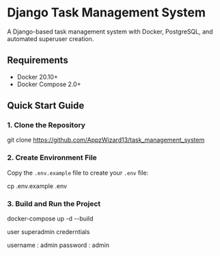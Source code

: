 # Django Task Management System

A Django-based task management system with Docker, PostgreSQL, and automated superuser creation.

## Requirements

- Docker 20.10+
- Docker Compose 2.0+

## Quick Start Guide

### 1. Clone the Repository

git clone https://github.com/AppzWizard13/task_management_system

### 2. Create Environment File

Copy the `.env.example` file to create your `.env` file:

cp .env.example .env


### 3. Build and Run the Project

docker-compose up -d --build

user superadmin crederntials 

username : admin
password : admin
